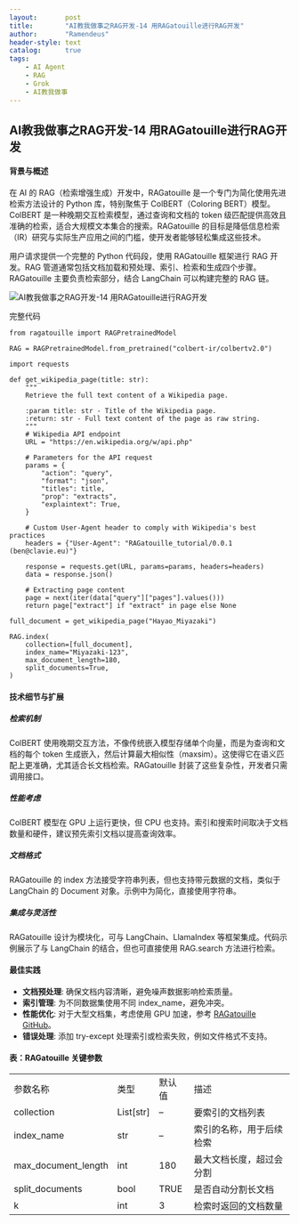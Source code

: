 ```yaml
---
layout:       post
title:        "AI教我做事之RAG开发-14 用RAGatouille进行RAG开发"
author:       "Ramendeus"
header-style: text
catalog:      true
tags:
    - AI Agent
    - RAG
    - Grok
    - AI教我做事
---
```

## AI教我做事之RAG开发-14 用RAGatouille进行RAG开发


#### 背景与概述

在 AI 的 RAG（检索增强生成）开发中，RAGatouille 是一个专门为简化使用先进检索方法设计的 Python 库，特别聚焦于 ColBERT（Coloring BERT）模型。ColBERT 是一种晚期交互检索模型，通过查询和文档的 token 级匹配提供高效且准确的检索，适合大规模文本集合的搜索。RAGatouille 的目标是降低信息检索（IR）研究与实际生产应用之间的门槛，使开发者能够轻松集成这些技术。

用户请求提供一个完整的 Python 代码段，使用 RAGatouille 框架进行 RAG 开发。RAG 管道通常包括文档加载和预处理、索引、检索和生成四个步骤。RAGatouille 主要负责检索部分，结合 LangChain 可以构建完整的 RAG 链。

![AI教我做事之RAG开发-14 用RAGatouille进行RAG开发](https://www.shxcj.com/wp-content/uploads/2025/03/203a4567c4aab673e0a050e740fdf3e-910x1024.jpg)

完整代码

```
from ragatouille import RAGPretrainedModel

RAG = RAGPretrainedModel.from_pretrained("colbert-ir/colbertv2.0")

import requests

def get_wikipedia_page(title: str):
    """
    Retrieve the full text content of a Wikipedia page.

    :param title: str - Title of the Wikipedia page.
    :return: str - Full text content of the page as raw string.
    """
    # Wikipedia API endpoint
    URL = "https://en.wikipedia.org/w/api.php"

    # Parameters for the API request
    params = {
        "action": "query",
        "format": "json",
        "titles": title,
        "prop": "extracts",
        "explaintext": True,
    }

    # Custom User-Agent header to comply with Wikipedia's best practices
    headers = {"User-Agent": "RAGatouille_tutorial/0.0.1 (ben@clavie.eu)"}

    response = requests.get(URL, params=params, headers=headers)
    data = response.json()

    # Extracting page content
    page = next(iter(data["query"]["pages"].values()))
    return page["extract"] if "extract" in page else None

full_document = get_wikipedia_page("Hayao_Miyazaki")

RAG.index(
    collection=[full_document],
    index_name="Miyazaki-123",
    max_document_length=180,
    split_documents=True,
)
```

#### 技术细节与扩展

##### 检索机制

ColBERT 使用晚期交互方法，不像传统嵌入模型存储单个向量，而是为查询和文档的每个 token 生成嵌入，然后计算最大相似性（maxsim）。这使得它在语义匹配上更准确，尤其适合长文档检索。RAGatouille 封装了这些复杂性，开发者只需调用接口。

##### 性能考虑

ColBERT 模型在 GPU 上运行更快，但 CPU 也支持。索引和搜索时间取决于文档数量和硬件，建议预先索引文档以提高查询效率。

##### 文档格式

RAGatouille 的 index 方法接受字符串列表，但也支持带元数据的文档，类似于 LangChain 的 Document 对象。示例中为简化，直接使用字符串。

##### 集成与灵活性

RAGatouille 设计为模块化，可与 LangChain、LlamaIndex 等框架集成。代码示例展示了与 LangChain 的结合，但也可直接使用 RAG.search 方法进行检索。

#### 最佳实践

+   **文档预处理**: 确保文档内容清晰，避免噪声数据影响检索质量。
+   **索引管理**: 为不同数据集使用不同 index\_name，避免冲突。
+   **性能优化**: 对于大型文档集，考虑使用 GPU 加速，参考 [RAGatouille GitHub](https://github.com/AnswerDotAI/RAGatouille)。
+   **错误处理**: 添加 try-except 处理索引或检索失败，例如文件格式不支持。

#### 表：RAGatouille 关键参数

<table class="has-fixed-layout"><tbody><tr><td>参数名称</td><td>类型</td><td>默认值</td><td>描述</td></tr><tr><td>collection</td><td>List[str]</td><td>–</td><td>要索引的文档列表</td></tr><tr><td>index_name</td><td>str</td><td>–</td><td>索引的名称，用于后续检索</td></tr><tr><td>max_document_length</td><td>int</td><td>180</td><td>最大文档长度，超过会分割</td></tr><tr><td>split_documents</td><td>bool</td><td>TRUE</td><td>是否自动分割长文档</td></tr><tr><td>k</td><td>int</td><td>3</td><td>检索时返回的文档数量</td></tr></tbody></table>

